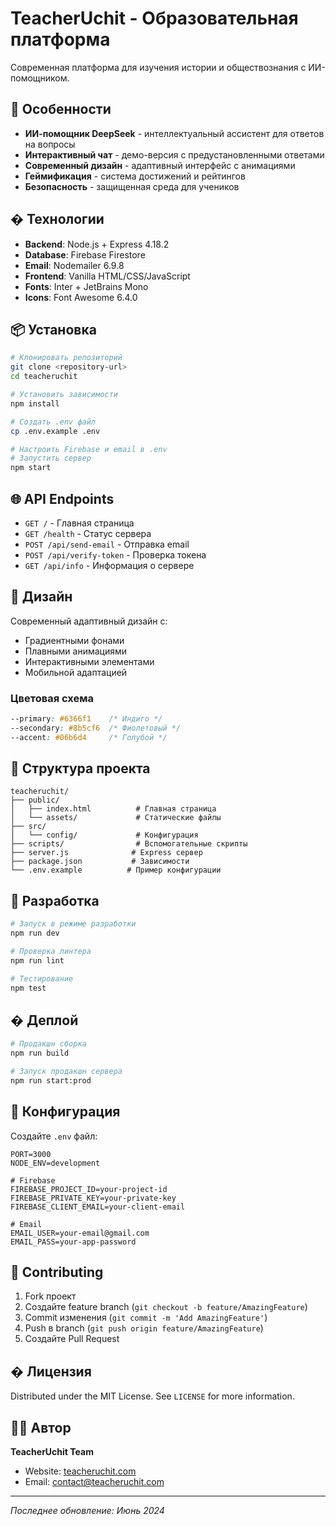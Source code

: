 # TeacherUchit - Образовательная платформа

Современная платформа для изучения истории и обществознания с ИИ-помощником.

## 🚀 Особенности

- **ИИ-помощник DeepSeek** - интеллектуальный ассистент для ответов на вопросы
- **Интерактивный чат** - демо-версия с предустановленными ответами
- **Современный дизайн** - адаптивный интерфейс с анимациями
- **Геймификация** - система достижений и рейтингов
- **Безопасность** - защищенная среда для учеников

## � Технологии

- **Backend**: Node.js + Express 4.18.2
- **Database**: Firebase Firestore
- **Email**: Nodemailer 6.9.8
- **Frontend**: Vanilla HTML/CSS/JavaScript
- **Fonts**: Inter + JetBrains Mono
- **Icons**: Font Awesome 6.4.0

## 📦 Установка

```bash
# Клонировать репозиторий
git clone <repository-url>
cd teacheruchit

# Установить зависимости
npm install

# Создать .env файл
cp .env.example .env

# Настроить Firebase и email в .env
# Запустить сервер
npm start
```

## 🌐 API Endpoints

- `GET /` - Главная страница
- `GET /health` - Статус сервера
- `POST /api/send-email` - Отправка email
- `POST /api/verify-token` - Проверка токена
- `GET /api/info` - Информация о сервере

## 🎨 Дизайн

Современный адаптивный дизайн с:
- Градиентными фонами
- Плавными анимациями
- Интерактивными элементами
- Мобильной адаптацией

### Цветовая схема
```css
--primary: #6366f1    /* Индиго */
--secondary: #8b5cf6  /* Фиолетовый */
--accent: #06b6d4     /* Голубой */
```

## 📁 Структура проекта

```
teacheruchit/
├── public/
│   ├── index.html          # Главная страница
│   └── assets/             # Статические файлы
├── src/
│   └── config/             # Конфигурация
├── scripts/                # Вспомогательные скрипты
├── server.js              # Express сервер
├── package.json           # Зависимости
└── .env.example          # Пример конфигурации
```

## 🔧 Разработка

```bash
# Запуск в режиме разработки
npm run dev

# Проверка линтера
npm run lint

# Тестирование
npm test
```

## � Деплой

```bash
# Продакшн сборка
npm run build

# Запуск продакшн сервера
npm run start:prod
```

## 📝 Конфигурация

Создайте `.env` файл:

```env
PORT=3000
NODE_ENV=development

# Firebase
FIREBASE_PROJECT_ID=your-project-id
FIREBASE_PRIVATE_KEY=your-private-key
FIREBASE_CLIENT_EMAIL=your-client-email

# Email
EMAIL_USER=your-email@gmail.com
EMAIL_PASS=your-app-password
```

## 🤝 Contributing

1. Fork проект
2. Создайте feature branch (`git checkout -b feature/AmazingFeature`)
3. Commit изменения (`git commit -m 'Add AmazingFeature'`)
4. Push в branch (`git push origin feature/AmazingFeature`)
5. Создайте Pull Request

## � Лицензия

Distributed under the MIT License. See `LICENSE` for more information.

## 👨‍💻 Автор

**TeacherUchit Team**

- Website: [teacheruchit.com](https://teacheruchit.com)
- Email: contact@teacheruchit.com

---

*Последнее обновление: Июнь 2024*
